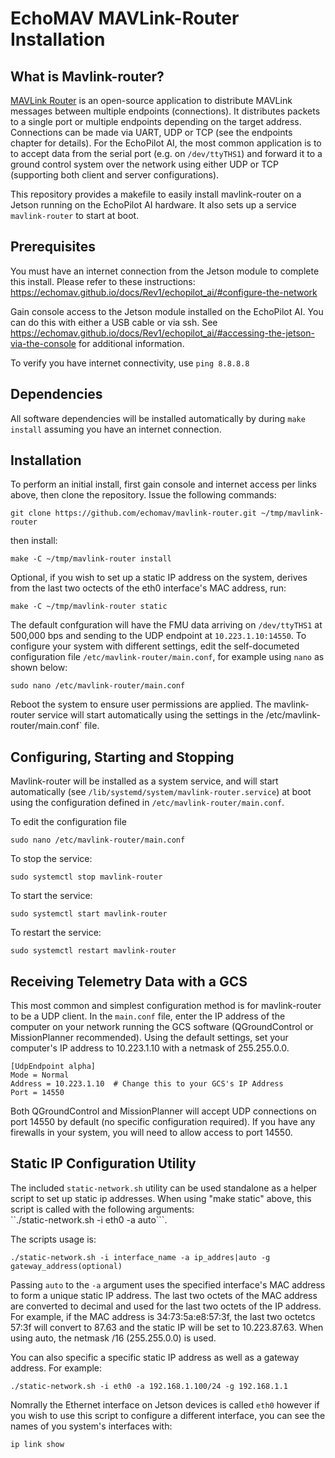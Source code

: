 # EchoMAV MAVLink-Router Installation

## What is Mavlink-router?

[MAVLink Router](https://github.com/mavlink-router/mavlink-router) is an open-source application to distribute MAVLink messages between multiple endpoints (connections). It distributes packets to a single port or multiple endpoints depending on the target address. Connections can be made via UART, UDP or TCP (see the endpoints chapter for details). For the EchoPilot AI, the most common application is to to accept data from the serial port (e.g. on `/dev/ttyTHS1`) and forward it to a ground control system over the network using either UDP or TCP (supporting both client and server configurations).

This repository provides a makefile to easily install mavlink-router on a Jetson running on the EchoPilot AI hardware. It also sets up a service `mavlink-router` to start at boot.

## Prerequisites

You must have an internet connection from the Jetson module to complete this install. Please refer to these instructions: https://echomav.github.io/docs/Rev1/echopilot_ai/#configure-the-network

Gain console access to the Jetson module installed on the EchoPilot AI. You can do this with either a USB cable or via ssh. See https://echomav.github.io/docs/Rev1/echopilot_ai/#accessing-the-jetson-via-the-console for additional information.

To verify you have internet connectivity, use 
```ping 8.8.8.8```

## Dependencies

All software dependencies will be installed automatically by during `make install` assuming you have an internet connection.  

## Installation

To perform an initial install, first gain console and internet access per links above, then clone the repository.
Issue the following commands:

```
git clone https://github.com/echomav/mavlink-router.git ~/tmp/mavlink-router
```
then install:
```
make -C ~/tmp/mavlink-router install
```
Optional, if you wish to set up a static IP address on the system, derives from the last two octects of the eth0 interface's MAC address, run:
```
make -C ~/tmp/mavlink-router static
```
The default confguration will have the FMU data arriving on `/dev/ttyTHS1` at 500,000 bps and sending to the UDP endpoint at `10.223.1.10:14550`. To configure your system with different settings, edit the self-documeted configuration file `/etc/mavlink-router/main.conf`, for example using `nano` as shown below:
```
sudo nano /etc/mavlink-router/main.conf
```
Reboot the system to ensure user permissions are applied. The mavlink-router service will start automatically using the settings in the /etc/mavlink-router/main.conf` file.

## Configuring, Starting and Stopping

Mavlink-router will be installed as a system service, and will start automatically (see `/lib/systemd/system/mavlink-router.service`) at boot using the configuration defined in `/etc/mavlink-router/main.conf`.  

To edit the configuration file
```
sudo nano /etc/mavlink-router/main.conf
```
To stop the service:  
```
sudo systemctl stop mavlink-router
```
To start the service:  
```
sudo systemctl start mavlink-router
```
To restart the service:  
```
sudo systemctl restart mavlink-router
```
## Receiving Telemetry Data with a GCS

This most common and simplest configuration method is for mavlink-router to be a UDP client. In the `main.conf` file, enter the IP address of the computer on your network running the GCS software (QGroundControl or MissionPlanner recommended). Using the default settings, set your computer's IP address to 10.223.1.10 with a netmask of 255.255.0.0.  
```
[UdpEndpoint alpha]
Mode = Normal
Address = 10.223.1.10  # Change this to your GCS's IP Address
Port = 14550
```
Both QGroundControl and MissionPlanner will accept UDP connections on port 14550 by default (no specific configuration required).  If you have any firewalls in your system, you will need to allow access to port 14550.

## Static IP Configuration Utility

The included `static-network.sh` utility can be used standalone as a helper script to set up static ip addresses. When using "make static" above, this script is called with the following arguments:  
``./static-network.sh -i eth0 -a auto```.  

The scripts usage is:  
```
./static-network.sh -i interface_name -a ip_addres|auto -g gateway_address(optional)
```
Passing `auto` to the `-a` argument uses the specified interface's MAC address to form a unique static IP address. The last two octets of the MAC address are converted to decimal and used for the last two octets of the IP address. For example, if the MAC address is 34:73:5a:e8:57:3f, the last two octetcs 57:3f will convert to 87.63 and the static IP will be set to 10.223.87.63. When using auto, the netmask /16 (255.255.0.0) is used.

You can also specific a specific static IP address as well as a gateway address. For example:
```
./static-network.sh -i eth0 -a 192.168.1.100/24 -g 192.168.1.1
```
Nomrally the Ethernet interface on Jetson devices is called `eth0` however if you wish to use this script to configure a different interface, you can see the names of you system's interfaces with:
```
ip link show
```

